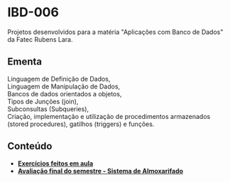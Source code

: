 # IBD-006
Projetos desenvolvidos para a matéria "Aplicações com Banco de Dados" da Fatec Rubens Lara.

## Ementa 
Linguagem de Definição de Dados,  
Linguagem de Manipulação de Dados,  
Bancos de dados orientados a objetos,    
Tipos de Junções (join),  
Subconsultas (Subqueries),   
Criação, implementação e utilização de procedimentos armazenados (stored procedures), gatilhos (triggers) e funções.


## Conteúdo

* __[Exercícios feitos em aula](aulas)__
* __[Avaliação final do semestre - Sistema de Almoxarifado](projetofinal)__



